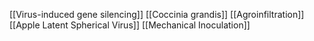 [[Virus-induced gene silencing]]
[[Coccinia grandis]]
[[Agroinfiltration]]
[[Apple Latent Spherical Virus]]
[[Mechanical Inoculation]]
